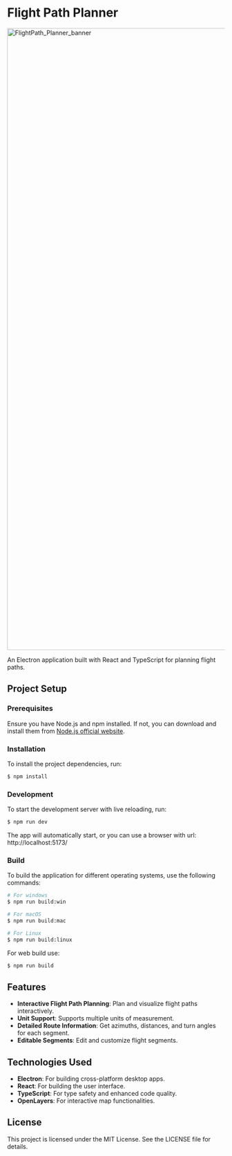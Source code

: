 # Flight Path Planner

<img width="1440" alt="FlightPath_Planner_banner" src="https://github.com/AdamBurysek/flight-path-planner/assets/114564710/b096839f-0e1c-4b80-9fd6-c2453f0617b4">


An Electron application built with React and TypeScript for planning flight paths.

## Project Setup

### Prerequisites

Ensure you have Node.js and npm installed. If not, you can download and install them from [Node.js official website](https://nodejs.org/).

### Installation

To install the project dependencies, run:

```bash
$ npm install
```

### Development

To start the development server with live reloading, run:

```bash
$ npm run dev
```

The app will automatically start, or you can use a browser with url: http://localhost:5173/

### Build

To build the application for different operating systems, use the following commands:

```bash
# For windows
$ npm run build:win

# For macOS
$ npm run build:mac

# For Linux
$ npm run build:linux
```

For web build use:

```bash
$ npm run build
```

## Features

- **Interactive Flight Path Planning**: Plan and visualize flight paths interactively.
- **Unit Support**: Supports multiple units of measurement.
- **Detailed Route Information**: Get azimuths, distances, and turn angles for each segment.
- **Editable Segments**: Edit and customize flight segments.

## Technologies Used

- **Electron**: For building cross-platform desktop apps.
- **React**: For building the user interface.
- **TypeScript**: For type safety and enhanced code quality.
- **OpenLayers**: For interactive map functionalities.

## License

This project is licensed under the MIT License. See the LICENSE file for details.
